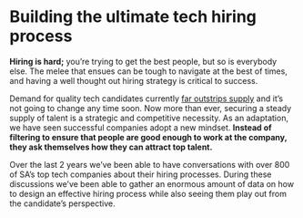 # Building the ultimate tech hiring process

**Hiring is hard;** you’re trying to get the best people, but so is everybody else. The melee that ensues can be tough to navigate at the best of times, and having a well thought out hiring strategy is critical to success.

Demand for quality tech candidates currently [far outstrips supply](https://www.offerzen.com/blog/how-long-does-it-take-a-developer-to-find-a-job) and it’s not going to change any time soon. Now more than ever, securing a steady supply of talent is a strategic and competitive necessity. As an adaptation, we have seen successful companies adopt a new mindset. **Instead of filtering to ensure that people are good enough to work at the company, they ask themselves how they can attract top talent.**

Over the last 2 years we’ve been able to have conversations with over 800 of SA’s top tech companies about their hiring processes. During these discussions we’ve been able to gather an enormous amount of data on how to design an effective hiring process while also seeing them play out from the candidate’s perspective.
